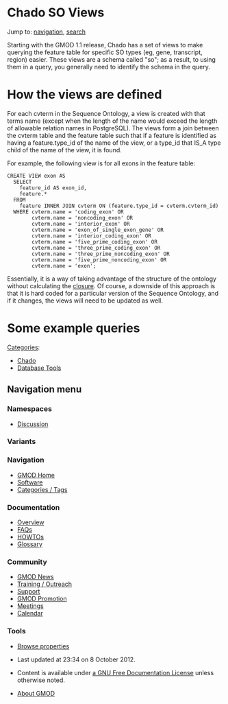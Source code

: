 



<span id="top"></span>




# <span dir="auto">Chado SO Views</span>






Jump to: [navigation](#mw-navigation), [search](#p-search)


Starting with the GMOD 1.1 release, Chado has a set of views to make
querying the feature table for specific SO types (eg, gene, transcript,
region) easier. These views are a schema called "so"; as a result, to
using them in a query, you generally need to identify the schema in the
query.

# <span id="How_the_views_are_defined" class="mw-headline">How the views are defined</span>

For each cvterm in the Sequence Ontology, a view is created with that
terms name (except when the length of the name would exceed the length
of allowable relation names in PostgreSQL). The views form a join
between the cvterm table and the feature table such that if a feature is
identified as having a feature.type_id of the name of the view, or a
type_id that IS_A type child of the name of the view, it is found.

For example, the following view is for all exons in the feature table:


``` de1
CREATE VIEW exon AS
  SELECT
    feature_id AS exon_id,
    feature.*
  FROM
    feature INNER JOIN cvterm ON (feature.type_id = cvterm.cvterm_id)
  WHERE cvterm.name = 'coding_exon' OR 
        cvterm.name = 'noncoding_exon' OR 
        cvterm.name = 'interior_exon' OR
        cvterm.name = 'exon_of_single_exon_gene' OR
        cvterm.name = 'interior_coding_exon' OR
        cvterm.name = 'five_prime_coding_exon' OR
        cvterm.name = 'three_prime_coding_exon' OR
        cvterm.name = 'three_prime_noncoding_exon' OR
        cvterm.name = 'five_prime_noncoding_exon' OR
        cvterm.name = 'exon';
```


Essentially, it is a way of taking advantage of the structure of the
ontology without calculating the
[closure](Chado_CV_Module#Transitive_Closure "Chado CV Module"). Of
course, a downside of this approach is that it is hard coded for a
particular version of the Sequence Ontology, and if it changes, the
views will need to be updated as well.

# <span id="Some_example_queries" class="mw-headline">Some example queries</span>




[Categories](Special%3ACategories "Special%3ACategories"):

- [Chado](Category%3AChado "Category%3AChado")
- [Database Tools](Category%3ADatabase_Tools "Category%3ADatabase Tools")






## Navigation menu



### Namespaces


- <span id="ca-talk"><a
  href="http://gmod.org/mediawiki/index.php?title=Talk:Chado_SO_Views&amp;action=edit&amp;redlink=1"
  accesskey="t"
  title="Discussion about the content page [t]">Discussion</a></span>


### 

### Variants[](#)








<a href="Main_Page"
style="background-image: url(../images/GMOD-cogs.png);"
title="Visit the main page"></a>


### Navigation



- <span id="n-GMOD-Home">[GMOD Home](Main_Page)</span>
- <span id="n-Software">[Software](GMOD_Components)</span>
- <span id="n-Categories-.2F-Tags">[Categories /
  Tags](Categories)</span>




### Documentation



- <span id="n-Overview">[Overview](Overview)</span>
- <span id="n-FAQs">[FAQs](Category%3AFAQ)</span>
- <span id="n-HOWTOs">[HOWTOs](Category%3AHOWTO)</span>
- <span id="n-Glossary">[Glossary](Glossary)</span>




### Community



- <span id="n-GMOD-News">[GMOD News](GMOD_News)</span>
- <span id="n-Training-.2F-Outreach">[Training /
  Outreach](Training_and_Outreach)</span>
- <span id="n-Support">[Support](Support)</span>
- <span id="n-GMOD-Promotion">[GMOD Promotion](GMOD_Promotion)</span>
- <span id="n-Meetings">[Meetings](Meetings)</span>
- <span id="n-Calendar">[Calendar](Calendar)</span>




### Tools

- <span id="t-smwbrowselink"><a href="Special%3ABrowse/Chado_SO_Views" rel="smw-browse">Browse
  properties</a></span>



- <span id="footer-info-lastmod">Last updated at 23:34 on 8 October
  2012.</span>
<!-- - <span id="footer-info-viewcount">16,151 page views.</span> -->
- <span id="footer-info-copyright">Content is available under
  <a href="http://www.gnu.org/licenses/fdl-1.3.html" class="external"
  rel="nofollow">a GNU Free Documentation License</a> unless otherwise
  noted.</span>

<!-- -->

- <span id="footer-places-about">[About
  GMOD](GMOD%3AAbout "GMOD%3AAbout")</span>

<!-- -->




